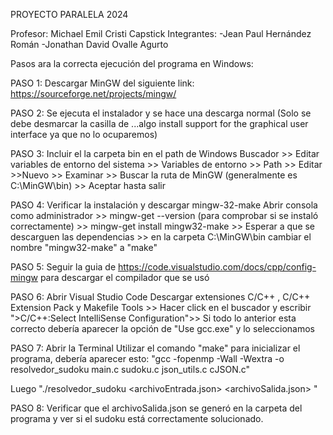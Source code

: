 PROYECTO PARALELA 2024

Profesor: Michael Emil Cristi Capstick
Integrantes: 
-Jean Paul Hernández Román
-Jonathan David Ovalle Agurto


Pasos ara la correcta ejecución del programa en Windows:

PASO 1: Descargar MinGW del siguiente link: https://sourceforge.net/projects/mingw/

PASO 2: Se ejecuta el instalador y se hace una descarga normal 
(Solo se debe desmarcar la casilla de ...algo install support for the graphical user interface ya que no lo ocuparemos)

PASO 3: Incluir el la carpeta bin en el path de Windows
Buscador >> Editar variables de entorno del sistema >> Variables de entorno >> Path >> Editar >>Nuevo >> Examinar >>
Buscar la ruta de MinGW (generalmente es C:\MinGW\bin) >> Aceptar hasta salir

PASO 4: Verificar la instalación y descargar mingw-32-make
Abrir consola como administrador >> mingw-get --version (para comprobar si se instaló correctamente) >> mingw-get install mingw32-make >>
Esperar a que se descarguen las dependencias >> en la carpeta C:\MinGW\bin cambiar el nombre "mingw32-make" a "make"

PASO 5: Seguir la guia de https://code.visualstudio.com/docs/cpp/config-mingw para descargar el compilador que se usó

PASO 6: Abrir Visual Studio Code
Descargar extensiones C/C++ , C/C++ Extension Pack y Makefile Tools >> Hacer click en el buscador y escribir ">C/C++:Select IntelliSense Configuration">>
Si todo lo anterior esta correcto debería aparecer la opción de "Use gcc.exe" y lo seleccionamos

PASO 7: Abrir la Terminal
Utilizar el comando "make" para inicializar el programa, debería aparecer esto: 
"gcc -fopenmp -Wall -Wextra -o resolvedor_sudoku main.c sudoku.c json_utils.c cJSON.c"

Luego "./resolvedor_sudoku <archivoEntrada.json> <archivoSalida.json> <cantidadHilos>"

PASO 8: Verificar que el archivoSalida.json se generó en la carpeta del programa y ver si el sudoku está correctamente solucionado.


